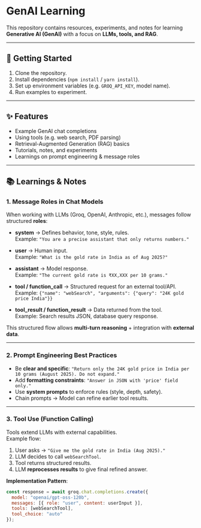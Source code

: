# GenAI Learning

This repository contains resources, experiments, and notes for learning **Generative AI (GenAI)** with a focus on **LLMs, tools, and RAG**.

---

## 🚀 Getting Started

1. Clone the repository.
2. Install dependencies (`npm install` / `yarn install`).
3. Set up environment variables (e.g. `GROQ_API_KEY`, model name).
4. Run examples to experiment.

---

## ✨ Features

- Example GenAI chat completions
- Using tools (e.g. web search, PDF parsing)
- Retrieval-Augmented Generation (RAG) basics
- Tutorials, notes, and experiments
- Learnings on prompt engineering & message roles

---

## 📚 Learnings & Notes

### 1. Message Roles in Chat Models
When working with LLMs (Groq, OpenAI, Anthropic, etc.), messages follow structured **roles**:

- **system** → Defines behavior, tone, style, rules.  
  Example: `"You are a precise assistant that only returns numbers."`

- **user** → Human input.  
  Example: `"What is the gold rate in India as of Aug 2025?"`

- **assistant** → Model response.  
  Example: `"The current gold rate is ₹XX,XXX per 10 grams."`

- **tool / function_call** → Structured request for an external tool/API.  
  Example: `{"name": "webSearch", "arguments": {"query": "24K gold price India"}}`

- **tool_result / function_result** → Data returned from the tool.  
  Example: Search results JSON, database query response.

This structured flow allows **multi-turn reasoning** + integration with **external data**.

---

### 2. Prompt Engineering Best Practices
- Be **clear and specific**: `"Return only the 24K gold price in India per 10 grams (August 2025). Do not expand."`
- Add **formatting constraints**: `"Answer in JSON with 'price' field only."`
- Use **system prompts** to enforce rules (style, depth, safety).
- Chain prompts → Model can refine earlier tool results.

---

### 3. Tool Use (Function Calling)
Tools extend LLMs with external capabilities.  
Example flow:
1. User asks → `"Give me the gold rate in India (Aug 2025)."`
2. LLM decides to call `webSearchTool`.
3. Tool returns structured results.
4. LLM **reprocesses results** to give final refined answer.

**Implementation Pattern**:
```js
const response = await groq.chat.completions.create({
  model: "openai/gpt-oss-120b",
  messages: [{ role: "user", content: userInput }],
  tools: [webSearchTool],
  tool_choice: "auto"
});
